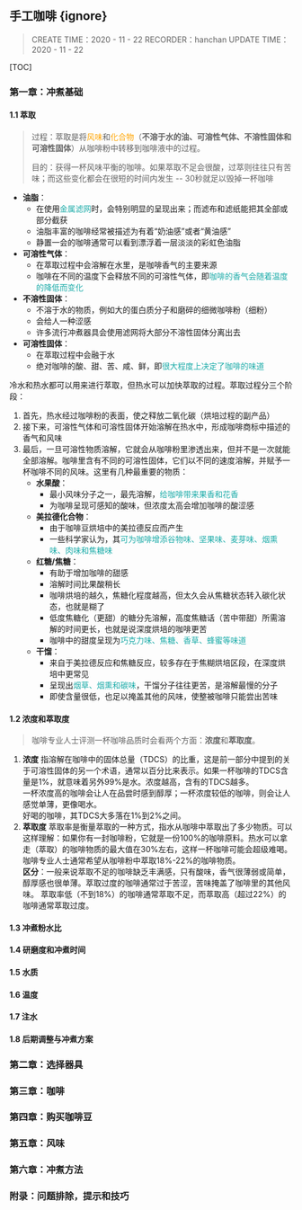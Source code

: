 ## 手工咖啡 {ignore}
> CREATE TIME：2020 - 11 - 22 
> RECORDER：hanchan
> UPDATE TIME：2020 - 11 - 22

[TOC]

### 第一章：冲煮基础
#### 1.1 萃取
>过程：萃取是将<font color=orange>风味</font>和<font color=orange>化合物</font>（**不溶于水的油、可溶性气体、不溶性固体和可溶性固体**）从咖啡粉中转移到咖啡液中的过程。
>
>目的：获得一杯风味平衡的咖啡。如果萃取不足会很酸，过萃则往往只有苦味；而这些变化都会在很短的时间内发生 -- 30秒就足以毁掉一杯咖啡
+ **油脂**：
    - 在使用<font color=#1aaba8>金属滤网</font>时，会特别明显的呈现出来；而滤布和滤纸能把其全部或部分截获
    - 油脂丰富的咖啡经常被描述为有着“奶油感”或者“黄油感”
    - 静置一会的咖啡通常可以看到漂浮着一层淡淡的彩虹色油脂
+ **可溶性气体**：
    - 在萃取过程中会溶解在水里，是咖啡香气的主要来源
    - 咖啡在不同的温度下会释放不同的可溶性气体，即<font color=#1aaba8>咖啡的香气会随着温度的降低而变化</font>
+ **不溶性固体**：
    - 不溶于水的物质，例如大的蛋白质分子和磨碎的细微咖啡粉（细粉）
    - 会给人一种涩感
    - 许多流行冲煮器具会使用滤网将大部分不溶性固体分离出去
+ **可溶性固体**：
    - 在萃取过程中会融于水
    - 绝对咖啡的酸、甜、苦、咸、鲜，即<font color=#1aaba8>很大程度上决定了咖啡的味道</font>

冷水和热水都可以用来进行萃取，但热水可以加快萃取的过程。萃取过程分三个阶段：
1. 首先，热水经过咖啡粉的表面，使之释放二氧化碳（烘培过程的副产品）
2. 接下来，可溶性气体和可溶性固体开始溶解在热水中，形成咖啡商标中描述的香气和风味
3. 最后，一旦可溶性物质溶解，它就会从咖啡粉里渗透出来，但并不是一次就能全部溶解。咖啡里含有不同的可溶性固体，它们以不同的速度溶解，并赋予一杯咖啡不同的风味。这里有几种最重要的物质：
    + **水果酸**：
        - 最小风味分子之一，最先溶解，<font color=#1aaba8>给咖啡带来果香和花香</font>
        - 为咖啡呈现可感知的酸味，但浓度太高会增加咖啡的酸涩感
    + **美拉德化合物**：
        - 由于咖啡豆烘培中的美拉德反应而产生
        - 一些科学家认为，其<font color=#1aaba8>可为咖啡增添谷物味、坚果味、麦芽味、烟熏味、肉味和焦糖味</font>
    + **红糖/焦糖**：
        - 有助于增加咖啡的甜感
        - 溶解时间比果酸稍长
        - 咖啡烘培的越久，焦糖化程度越高，但太久会从焦糖状态转入碳化状态，也就是糊了
        - 低度焦糖化（更甜）的糖分先溶解，高度焦糖话（苦中带甜）所需溶解的时间更长，也就是说深度烘培的咖啡更苦
        - 咖啡中的甜度呈现为<font color=#1aaba8>巧克力味、焦糖、香草、蜂蜜等味道</font>
    + **干馏**：
        - 来自于美拉德反应和焦糖反应，较多存在于焦糊烘培区段，在深度烘培中更常见
        - 呈现出<font color=#1aaba8>烟草、烟熏和碳味</font>，干馏分子往往更苦，是溶解最慢的分子
        - 即使含量很低，也足以掩盖其他的风味，使整被咖啡只能尝出苦味
#### 1.2 浓度和萃取度
>咖啡专业人士评测一杯咖啡品质时会看两个方面：**浓度**和**萃取度**。
1. **浓度**
    指溶解在咖啡中的固体总量（TDCS）的比重，这是前一部分中提到的关于可溶性固体的另一个术语，通常以百分比来表示。如果一杯咖啡的TDCS含量是1%，就意味着另外99%是水。浓度越高，含有的TDCS越多。<br>
    一杯浓度高的咖啡会让人在品尝时感到醇厚；一杯浓度较低的咖啡，则会让人感觉单薄，更像喝水。<br/>
    好喝的咖啡，其TDCS大多落在1%到2%之间。
2. **萃取度**
    萃取率是衡量萃取的一种方式，指水从咖啡中萃取出了多少物质。可以这样理解：如果你有一封咖啡粉，它就是一份100%的咖啡原料。热水可以拿走（萃取）的咖啡物质的最大值在30%左右，这样一杯咖啡可能会超级难喝。咖啡专业人士通常希望从咖啡粉中萃取18%-22%的咖啡物质。<br/>
    **区分**：一般来说萃取不足的咖啡缺乏丰满感，只有酸味，香气很薄弱或简单，醇厚感也很单薄。萃取过度的咖啡通常过于苦涩，苦味掩盖了咖啡里的其他风味。
    萃取率低（不到18%）的咖啡通常萃取不足，而萃取高（超过22%）的咖啡通常萃取过度。
#### 1.3 冲煮粉水比
#### 1.4 研磨度和冲煮时间
#### 1.5 水质
#### 1.6 温度
#### 1.7 注水
#### 1.8 后期调整与冲煮方案
### 第二章：选择器具
### 第三章：咖啡
### 第四章：购买咖啡豆
### 第五章：风味
### 第六章：冲煮方法
### 附录：问题排除，提示和技巧